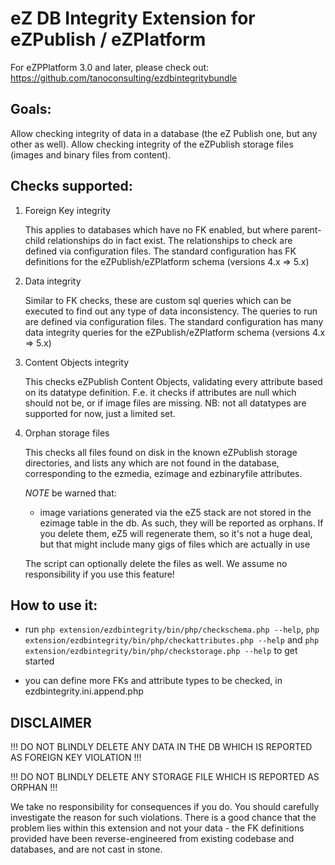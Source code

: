 eZ DB Integrity Extension for eZPublish / eZPlatform
====================================================

For eZPPlatform 3.0 and later, please check out: https://github.com/tanoconsulting/ezdbintegritybundle

Goals:
------

Allow checking integrity of data in a database (the eZ Publish one, but any other as well).
Allow checking integrity of the eZPublish storage files (images and binary files from content).


Checks supported:
-----------------

1. Foreign Key integrity

    This applies to databases which have no FK enabled, but where parent-child relationships do in fact exist.
    The relationships to check are defined via configuration files.
    The standard configuration has FK definitions for the eZPublish/eZPlatform schema (versions 4.x => 5.x)

2. Data integrity

    Similar to FK checks, these are custom sql queries which can be executed to find out any type of data inconsistency.
    The queries to run are defined via configuration files.
    The standard configuration has many data integrity queries for the eZPublish/eZPlatform schema (versions 4.x => 5.x)

3. Content Objects integrity

    This checks eZPublish Content Objects, validating every attribute based on its datatype definition.
    F.e. it checks if attributes are null which should not be, or if image files are missing.
    NB: not all datatypes are supported for now, just a limited set.

4. Orphan storage files

    This checks all files found on disk in the known eZPublish storage directories,
    and lists any which are not found in the database, corresponding to the ezmedia, ezimage and ezbinaryfile
    attributes.

    *NOTE* be warned that:
    - image variations generated via the eZ5 stack are not stored in the ezimage table in the db. As such, they
        will be reported as orphans. If you delete them, eZ5 will regenerate them, so it's not a huge deal, but
        that might include many gigs of files which are actually in use

    The script can optionally delete the files as well. We assume no responsibility if you use this feature!


How to use it:
--------------

- run `php extension/ezdbintegrity/bin/php/checkschema.php --help`,
    `php extension/ezdbintegrity/bin/php/checkattributes.php --help` and
    `php extension/ezdbintegrity/bin/php/checkstorage.php --help` to get started

- you can define more FKs and attribute types to be checked, in ezdbintegrity.ini.append.php


DISCLAIMER
----------

!!! DO NOT BLINDLY DELETE ANY DATA IN THE DB WHICH IS REPORTED AS FOREIGN KEY VIOLATION !!!

!!! DO NOT BLINDLY DELETE ANY STORAGE FILE WHICH IS REPORTED AS ORPHAN !!!

We take no responsibility for consequences if you do.
You should carefully investigate the reason for such violations.
There is a good chance that the problem lies within this extension and not your data - the FK definitions provided
have been reverse-engineered from existing codebase and databases, and are not cast in stone.
